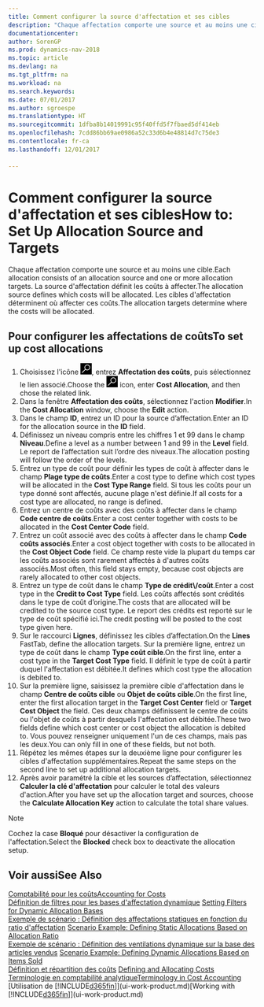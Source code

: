 ```yaml
---
title: Comment configurer la source d'affectation et ses cibles
description: "Chaque affectation comporte une source et au moins une cible. La source d'affectation définit les coûts à affecter. Les cibles d'affectation déterminent où affecter ces coûts."
documentationcenter: 
author: SorenGP
ms.prod: dynamics-nav-2018
ms.topic: article
ms.devlang: na
ms.tgt_pltfrm: na
ms.workload: na
ms.search.keywords: 
ms.date: 07/01/2017
ms.author: sgroespe
ms.translationtype: HT
ms.sourcegitcommit: 1dfba8b14019991c95f40ffd5f7fbaed5df414eb
ms.openlocfilehash: 7cdd86bb69ae0986a52c33d6b4e48814d7c75de3
ms.contentlocale: fr-ca
ms.lasthandoff: 12/01/2017

---
```

# <a name="how-to-set-up-allocation-source-and-targets"></a><span data-ttu-id="54d8c-105">Comment configurer la source d'affectation et ses cibles</span><span class="sxs-lookup"><span data-stu-id="54d8c-105">How to: Set Up Allocation Source and Targets</span></span>
<span data-ttu-id="54d8c-106">Chaque affectation comporte une source et au moins une cible.</span><span class="sxs-lookup"><span data-stu-id="54d8c-106">Each allocation consists of an allocation source and one or more allocation targets.</span></span> <span data-ttu-id="54d8c-107">La source d'affectation définit les coûts à affecter.</span><span class="sxs-lookup"><span data-stu-id="54d8c-107">The allocation source defines which costs will be allocated.</span></span> <span data-ttu-id="54d8c-108">Les cibles d'affectation déterminent où affecter ces coûts.</span><span class="sxs-lookup"><span data-stu-id="54d8c-108">The allocation targets determine where the costs will be allocated.</span></span>  

## <a name="to-set-up-cost-allocations"></a><span data-ttu-id="54d8c-109">Pour configurer les affectations de coûts</span><span class="sxs-lookup"><span data-stu-id="54d8c-109">To set up cost allocations</span></span>  
1.  <span data-ttu-id="54d8c-110">Choisissez l'icône ![Page ou rapport pour la recherche](media/ui-search/search_small.png "icône Page ou rapport pour la recherche"), entrez **Affectation des coûts**, puis sélectionnez le lien associé.</span><span class="sxs-lookup"><span data-stu-id="54d8c-110">Choose the ![Search for Page or Report](media/ui-search/search_small.png "Search for Page or Report icon") icon, enter **Cost Allocation**, and then chose the related link.</span></span>  
2.  <span data-ttu-id="54d8c-111">Dans la fenêtre **Affectation des coûts**, sélectionnez l'action **Modifier**.</span><span class="sxs-lookup"><span data-stu-id="54d8c-111">In the **Cost Allocation** window, choose the **Edit** action.</span></span>  
3.  <span data-ttu-id="54d8c-112">Dans le champ **ID**, entrez un ID pour la source d’affectation.</span><span class="sxs-lookup"><span data-stu-id="54d8c-112">Enter an ID for the allocation source in the **ID** field.</span></span>  
4.  <span data-ttu-id="54d8c-113">Définissez un niveau compris entre les chiffres 1 et 99 dans le champ **Niveau**.</span><span class="sxs-lookup"><span data-stu-id="54d8c-113">Define a level as a number between 1 and 99 in the **Level** field.</span></span> <span data-ttu-id="54d8c-114">Le report de l’affectation suit l’ordre des niveaux.</span><span class="sxs-lookup"><span data-stu-id="54d8c-114">The allocation posting will follow the order of the levels.</span></span>  
5.  <span data-ttu-id="54d8c-115">Entrez un type de coût pour définir les types de coût à affecter dans le champ **Plage type de coûts**.</span><span class="sxs-lookup"><span data-stu-id="54d8c-115">Enter a cost type to define which cost types will be allocated in the **Cost Type Range** field.</span></span> <span data-ttu-id="54d8c-116">Si tous les coûts pour un type donné sont affectés, aucune plage n'est définie.</span><span class="sxs-lookup"><span data-stu-id="54d8c-116">If all costs for a cost type are allocated, no range is defined.</span></span>  
6.  <span data-ttu-id="54d8c-117">Entrez un centre de coûts avec des coûts à affecter dans le champ **Code centre de coûts**.</span><span class="sxs-lookup"><span data-stu-id="54d8c-117">Enter a cost center together with costs to be allocated in the **Cost Center Code** field.</span></span>  
7.  <span data-ttu-id="54d8c-118">Entrez un coût associé avec des coûts à affecter dans le champ **Code coûts associés**.</span><span class="sxs-lookup"><span data-stu-id="54d8c-118">Enter a cost object together with costs to be allocated in the **Cost Object Code** field.</span></span> <span data-ttu-id="54d8c-119">Ce champ reste vide la plupart du temps car les coûts associés sont rarement affectés à d'autres coûts associés.</span><span class="sxs-lookup"><span data-stu-id="54d8c-119">Most often, this field stays empty, because cost objects are rarely allocated to other cost objects.</span></span>  
8.  <span data-ttu-id="54d8c-120">Entrez un type de coût dans le champ **Type de crédit\\\/coût**.</span><span class="sxs-lookup"><span data-stu-id="54d8c-120">Enter a cost type in the **Credit to Cost Type** field.</span></span> <span data-ttu-id="54d8c-121">Les coûts affectés sont crédités dans le type de coût d’origine.</span><span class="sxs-lookup"><span data-stu-id="54d8c-121">The costs that are allocated will be credited to the source cost type.</span></span> <span data-ttu-id="54d8c-122">Le report des crédits est reporté sur le type de coût spécifié ici.</span><span class="sxs-lookup"><span data-stu-id="54d8c-122">The credit posting will be posted to the cost type given here.</span></span>  
9. <span data-ttu-id="54d8c-123">Sur le raccourci **Lignes**, définissez les cibles d’affectation.</span><span class="sxs-lookup"><span data-stu-id="54d8c-123">On the **Lines** FastTab, define the allocation targets.</span></span> <span data-ttu-id="54d8c-124">Sur la première ligne, entrez un type de coût dans le champ **Type coût cible**.</span><span class="sxs-lookup"><span data-stu-id="54d8c-124">On the first line, enter a cost type in the **Target Cost Type** field.</span></span> <span data-ttu-id="54d8c-125">Il définit le type de coût à partir duquel l'affectation est débitée.</span><span class="sxs-lookup"><span data-stu-id="54d8c-125">It defines which cost type the allocation is debited to.</span></span>  
10. <span data-ttu-id="54d8c-126">Sur la première ligne, saisissez la première cible d'affectation dans le champ **Centre de coûts cible** ou **Objet de coûts cible**.</span><span class="sxs-lookup"><span data-stu-id="54d8c-126">On the first line, enter the first allocation target in the **Target Cost Center** field or **Target Cost Object** the field.</span></span> <span data-ttu-id="54d8c-127">Ces deux champs définissent le centre de coûts ou l'objet de coûts à partir desquels l'affectation est débitée.</span><span class="sxs-lookup"><span data-stu-id="54d8c-127">These two fields define which cost center or cost object the allocation is debited to.</span></span> <span data-ttu-id="54d8c-128">Vous pouvez renseigner uniquement l'un de ces champs, mais pas les deux.</span><span class="sxs-lookup"><span data-stu-id="54d8c-128">You can only fill in one of these fields, but not both.</span></span>  
11. <span data-ttu-id="54d8c-129">Répétez les mêmes étapes sur la deuxième ligne pour configurer les cibles d'affectation supplémentaires.</span><span class="sxs-lookup"><span data-stu-id="54d8c-129">Repeat the same steps on the second line to set up additional allocation targets.</span></span>  
12. <span data-ttu-id="54d8c-130">Après avoir paramétré la cible et les sources d’affectation, sélectionnez **Calculer la clé d'affectation** pour calculer le total des valeurs d'action.</span><span class="sxs-lookup"><span data-stu-id="54d8c-130">After you have set up the allocation target and sources, choose the **Calculate Allocation Key** action to calculate the total share values.</span></span>  

> [!NOTE]  
>  <span data-ttu-id="54d8c-131">Cochez la case **Bloqué** pour désactiver la configuration de l'affectation.</span><span class="sxs-lookup"><span data-stu-id="54d8c-131">Select the **Blocked** check box to deactivate the allocation setup.</span></span>  

## <a name="see-also"></a><span data-ttu-id="54d8c-132">Voir aussi</span><span class="sxs-lookup"><span data-stu-id="54d8c-132">See Also</span></span>  
[<span data-ttu-id="54d8c-133">Comptabilité pour les coûts</span><span class="sxs-lookup"><span data-stu-id="54d8c-133">Accounting for Costs</span></span>](finance-manage-cost-accounting.md)  
 <span data-ttu-id="54d8c-134">[Définition de filtres pour les bases d'affectation dynamique](finance-setting-filters-for-dynamic-allocation-bases.md) </span><span class="sxs-lookup"><span data-stu-id="54d8c-134">[Setting Filters for Dynamic Allocation Bases](finance-setting-filters-for-dynamic-allocation-bases.md) </span></span>  
 <span data-ttu-id="54d8c-135">[Exemple de scénario : Définition des affectations statiques en fonction du ratio d'affectation](finance-scenario-example-defining-static-allocations-based-on-allocation-ratio.md) </span><span class="sxs-lookup"><span data-stu-id="54d8c-135">[Scenario Example: Defining Static Allocations Based on Allocation Ratio](finance-scenario-example-defining-static-allocations-based-on-allocation-ratio.md) </span></span>  
 <span data-ttu-id="54d8c-136">[Exemple de scénario : Définition des ventilations dynamique sur la base des articles vendus](finance-scenario-example-defining-dynamic-allocations-based-on-items-sold.md) </span><span class="sxs-lookup"><span data-stu-id="54d8c-136">[Scenario Example: Defining Dynamic Allocations Based on Items Sold](finance-scenario-example-defining-dynamic-allocations-based-on-items-sold.md) </span></span>  
 <span data-ttu-id="54d8c-137">[Définition et répartition des coûts](finance-define-and-allocate-costs.md) </span><span class="sxs-lookup"><span data-stu-id="54d8c-137">[Defining and Allocating Costs](finance-define-and-allocate-costs.md) </span></span>  
 [<span data-ttu-id="54d8c-138">Terminologie en comptabilité analytique</span><span class="sxs-lookup"><span data-stu-id="54d8c-138">Terminology in Cost Accounting</span></span>](finance-terminology-in-cost-accounting.md)  
 <span data-ttu-id="54d8c-139">[Utilisation de [!INCLUDE[d365fin](includes/d365fin_md.md)]](ui-work-product.md)</span><span class="sxs-lookup"><span data-stu-id="54d8c-139">[Working with [!INCLUDE[d365fin](includes/d365fin_md.md)]](ui-work-product.md)</span></span>

